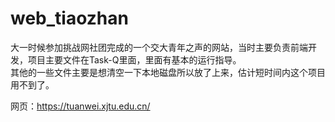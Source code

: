 # web_tiaozhan
大一时候参加挑战网社团完成的一个交大青年之声的网站，当时主要负责前端开发，项目主要文件在Task-Q里面，里面有基本的运行指导。  
其他的一些文件主要是想清空一下本地磁盘所以放了上来，估计短时间内这个项目用不到了。    

网页：https://tuanwei.xjtu.edu.cn/
